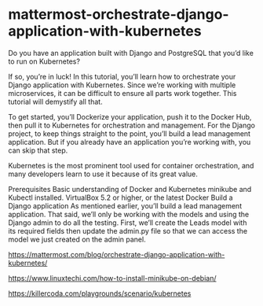 # mattermost-orchestrate-django-application-with-kubernetes

Do you have an application built with Django and PostgreSQL that you’d like to run on Kubernetes?

If so, you’re in luck! In this tutorial, you’ll learn how to orchestrate your Django application with Kubernetes. Since we’re working with multiple microservices, it can be difficult to ensure all parts work together. This tutorial will demystify all that.

To get started, you’ll Dockerize your application, push it to the Docker Hub, then pull it to Kubernetes for orchestration and management. For the Django project, to keep things straight to the point, you’ll build a lead management application. But if you already have an application you’re working with, you can skip that step.

Kubernetes is the most prominent tool used for container orchestration, and many developers learn to use it because of its great value.

Prerequisites
Basic understanding of Docker and Kubernetes
minikube and Kubectl installed.
VirtualBox 5.2 or higher, or the latest Docker
Build a Django application
As mentioned earlier, you’ll build a lead management application. That said, we’ll only be working with the models and using the Django admin to do all the testing. First, we’ll create the Leads model with its required fields then update the admin.py file so that we can access the model we just created on the admin panel.

https://mattermost.com/blog/orchestrate-django-application-with-kubernetes/

https://www.linuxtechi.com/how-to-install-minikube-on-debian/

https://killercoda.com/playgrounds/scenario/kubernetes

